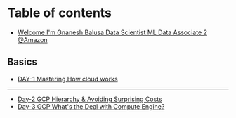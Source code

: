 # Table of contents

* [Welcome I'm Gnanesh Balusa Data Scientist ML Data Associate 2 @Amazon](README.md)

## Basics

* [DAY-1 Mastering How cloud works](basics/day-1-mastering-how-cloud-works.md)

***

* [Day-2  GCP Hierarchy & Avoiding Surprising Costs](day-2-gcp-hierarchy-and-avoiding-surprising-costs.md)
* [Day-3 GCP What's the Deal with Compute Engine?](day-3-gcp-whats-the-deal-with-compute-engine.md)
